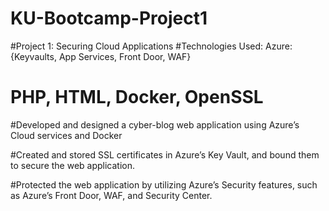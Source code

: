 # KU-Bootcamp-Project1

#Project 1: Securing Cloud Applications
#Technologies Used: Azure: {Keyvaults, App Services, Front Door, WAF}
#                                PHP, HTML, Docker, OpenSSL
 
#Developed and designed a cyber-blog web application using Azure’s Cloud services and Docker
 
#Created and stored SSL certificates in Azure’s Key Vault, and bound them to secure the web application.
 
#Protected the web application by utilizing Azure’s Security features, such as Azure’s Front Door, WAF, and Security Center.
